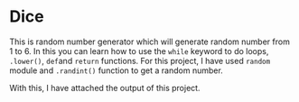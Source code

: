 # Dice
This is random number generator which will generate random number from 1 to 6.
In this you can learn how to use the `while` keyword to do loops, `.lower()`, `def`and `return` functions.
For this project, I have used `random` module and `.randint()` function to get a random number.  

With this, I have attached the output of this project.

